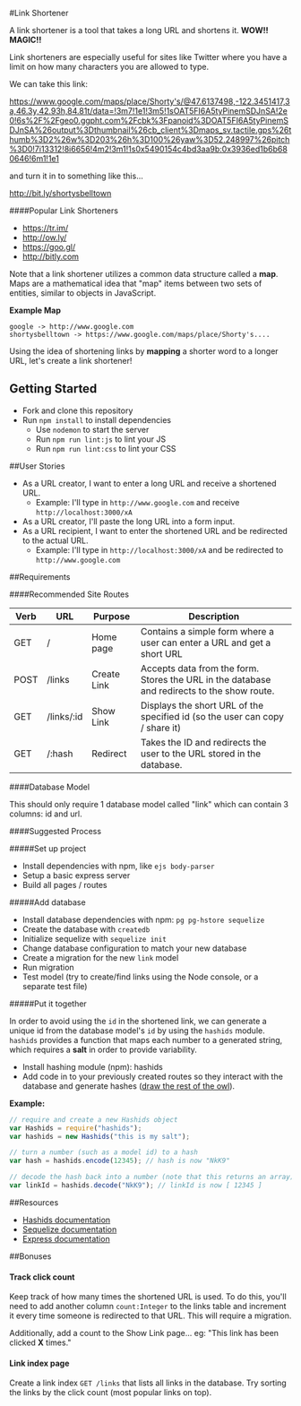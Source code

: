 #Link Shortener

A link shortener is a tool that takes a long URL and shortens it. **WOW!! MAGIC!!**

Link shorteners are especially useful for sites like Twitter where you have a limit on how many characters you are allowed to type.

We can take this link:

https://www.google.com/maps/place/Shorty's/@47.6137498,-122.3451417,3a,46.3y,42.93h,84.81t/data=!3m7!1e1!3m5!1sOAT5FI6A5tyPinemSDJnSA!2e0!6s%2F%2Fgeo0.ggpht.com%2Fcbk%3Fpanoid%3DOAT5FI6A5tyPinemSDJnSA%26output%3Dthumbnail%26cb_client%3Dmaps_sv.tactile.gps%26thumb%3D2%26w%3D203%26h%3D100%26yaw%3D52.248997%26pitch%3D0!7i13312!8i6656!4m2!3m1!1s0x5490154c4bd3aa9b:0x3936ed1b6b680646!6m1!1e1

and turn it in to something like this...

http://bit.ly/shortysbelltown

####Popular Link Shorteners

* https://tr.im/
* http://ow.ly/
* https://goo.gl/
* http://bitly.com

Note that a link shortener utilizes a common data structure called a **map**. Maps are a mathematical idea that "map" items between two sets of entities, similar to objects in JavaScript.

**Example Map**

```
google -> http://www.google.com
shortysbelltown -> https://www.google.com/maps/place/Shorty's....
```

Using the idea of shortening links by **mapping** a shorter word to a longer URL, let's create a link shortener!

## Getting Started

* Fork and clone this repository
* Run `npm install` to install dependencies
  * Use `nodemon` to start the server
  * Run `npm run lint:js` to lint your JS
  * Run `npm run lint:css` to lint your CSS

##User Stories

* As a URL creator, I want to enter a long URL and receive a shortened URL.
  * Example: I'll type in `http://www.google.com` and receive `http://localhost:3000/xA`
* As a URL creator, I'll paste the long URL into a form input.
* As a URL recipient, I want to enter the shortened URL and be redirected to the actual URL.
  * Example: I'll type in `http://localhost:3000/xA` and be redirected to `http://www.google.com`

##Requirements

####Recommended Site Routes

| Verb | URL | Purpose | Description |
|---|---|---|---|
| GET | / | Home page | Contains a simple form where a user can enter a URL and get a short URL |
| POST | /links | Create Link | Accepts data from the form. Stores the URL in the database and redirects to the show route. |
| GET | /links/:id | Show Link | Displays the short URL of the specified id (so the user can copy / share it) |
| GET | /:hash | Redirect | Takes the ID and redirects the user to the URL stored in the database. |

####Database Model

This should only require 1 database model called "link" which can contain 3 columns: id and url.

####Suggested Process

#####Set up project

* Install dependencies with npm, like `ejs body-parser`
* Setup a basic express server
* Build all pages / routes

#####Add database

* Install database dependencies with npm: `pg pg-hstore sequelize`
* Create the database with `createdb`
* Initialize sequelize with `sequelize init`
* Change database configuration to match your new database
* Create a migration for the new `link` model
* Run migration
* Test model (try to create/find links using the Node console, or a separate test file)

#####Put it together

In order to avoid using the `id` in the shortened link, we can generate a unique id from the database model's `id` by using the `hashids` module. `hashids` provides a function that maps each number to a generated string, which requires a **salt** in order to provide variability.

* Install hashing module (npm): hashids
* Add code in to your previously created routes so they interact with the database and generate hashes ([draw the rest of the owl](http://www.forimpact.org/wp-content/uploads/2014/01/HowToDrawOwl.jpg)).

**Example:**

```js
// require and create a new Hashids object
var Hashids = require("hashids");
var hashids = new Hashids("this is my salt");

// turn a number (such as a model id) to a hash
var hash = hashids.encode(12345); // hash is now "NkK9"

// decode the hash back into a number (note that this returns an array)
var linkId = hashids.decode("NkK9"); // linkId is now [ 12345 ]
```

##Resources

* [Hashids documentation](https://www.npmjs.com/package/hashids)
* [Sequelize documentation](http://docs.sequelizejs.com/en/latest/)
* [Express documentation](http://expressjs.com/4x/api.html)


##Bonuses

#### Track click count

Keep track of how many times the shortened URL is used. To do this, you'll need to add another column `count:Integer` to the links table and increment it every time someone is redirected to that URL. This will require a migration.

Additionally, add a count to the Show Link page... eg: "This link has been clicked **X** times."

#### Link index page

Create a link index `GET /links` that lists all links in the database. Try sorting the links by the click count (most popular links on top).


